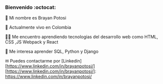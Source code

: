 ### Bienvenido	:octocat:

:man: Mi nombre es Brayan Potosi

:house_with_garden: Actualmente vivo en Colombia

👨‍💻 Me encuentro aprendiendo tecnologias del desarrollo web como HTML, CSS ,JS Webpack y React

🧠 Me interesa aprender SQL, Python y Django

✉ Puedes contactarme por [Linkedin][https://www.linkedin.com/in/brayanpotosi/]
[https://www.linkedin.com/in/brayanpotosi/]: https://www.linkedin.com/in/brayanpotosi/ 
